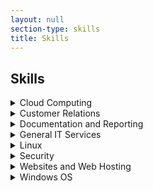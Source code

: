```yaml
---
layout: null
section-type: skills
title: Skills
---
```

## Skills

<details>
  <summary>Cloud Computing</summary><p style="text-align:left;"><ul>
    <details><summary>AWS</summary><p style="text-align:left;">
      <ul style="text-align:left;list-style-type:disc;">
        <li>I obtained my AWS SAA certifcation on February 15, 2019.</li>
        <li>Experience with a multitude of services (EC2/S3/RDS/CloudFront/Route53) and more.</li>
        <li>I have setup fault tolerant auto-scaling EC2 instances with CloudFront.</li>
        <li>I have deployed a personal astrophotography site <a href="https://pics.jonathansloan.me" target="_blank">https://pics.jonathansloan.me</a> using CloudFormation.</li>
      </ul></p></details>
    <details><summary>Azure</summary><p style="text-align:left;">
      <ul style="text-align:left;list-style-type:disc;">
        <li>Experience with a multitude of services (VM/NSG/ASR/Disaster Recovery/Backups) and more.</li>
        <li>I have helped clients setup Azure Virtual machines and ensured they had an effective backup solution in place.</li>
      </ul></p></details>
</ul></p></details>
<details>
  <summary>Customer Relations</summary><p style="text-align:left;">
    <ul style="text-align:left;">
      <li>Support Customers on Phones, Live Chat and tickets.</li>
      <li>Placated clients angry from outages that we had no control over (Internet Outages, Power outages, or hardware failure when there was no redundancy.)</li>
      <li>Placated clients that would not have issues worked on for several hours or even days.</li>
      <li>Work with customers from all walks of life at all ages and with different levels of computer experience.</li>
      <li>Follow up with customers to make sure there happy with the service.</li>
    </ul>
</p></details>
<details>
  <summary>Documentation and Reporting</summary><p style="text-align:left;">
    <ul style="text-align:left;">
      <li>Created documentation for procedures and policies to help guide employees.</li>
      <li>Documented all work in a ticketing system to show exactly what work I have done.</li>
      <li>Kept track of all issues during shifts and reported to team so that everyone was on the same page at all times.</li>
      <li>Kept track of progress so that I could hand off any ticket to any team member and after reading my notes the team would be able to continue with the ticket.</li>
    </ul>
</p></details>
<details>
  <summary>General IT Services</summary><p style="text-align:left;">
  <ul style="text-align:left;">
    <li>I have configured POP3, and IMAP email accounts on computers and mobile devices.</li>
    <li>I have diagnosed and resolved many different printer issues.</li>
    <li>Resolved email sending and receiving issues.</li>
    <li>Diagnosed and resolved numerous hardware issues.</li>
    <li>I have upgraded hardware and software.</li>
    <li>Recovered corrupted media.</li>
    <li>Recovered data from corrupted hard drives.</li>
    <li>Recovered deleted media.</li>
    <li>Set up and used remote access tools such as, RDP, SSH, FTP, SCP, SMB, TeamViewer.</li>
  </ul>
</p></details>
<details>
  <summary>Linux</summary><p style="text-align:left;">
    <ul style="text-align:left;">
      <li>I obtained my Linux+ and LPIC-1 certifcations on October 27, 2017.</li>
      <li>The flavors I am most familiar with are RHEL and Debian.</li>      
      <li>I always have a Linux project going at home.</li>
      <li>I have made custom scripts to accomplish many different tasks.</li>
      <li>I can use shell scripting to automate tasks.</li>
    </ul>
</p></details>
<details>
  <summary>Security</summary><p style="text-align:left;">
    <ul style="text-align:left;">
      <li>Used Aircrack-ng Suite of tools to crack wireless passwords for WEP and WPA*</li>
      <li>Used Wireshark and Tcpdump to analyze network traffic.</li>
      <li>Used Cain & Abel to capture plain text passwords on a network.</li>
      <li>Used Nmap to test for open ports.</li>
      <li>Remove, crack, or bypass Windows passwords.</li>
      <li>Used tools to recover passwords from applications and web browsers.</li>
    </ul>
</p></details>
<details>
  <summary>Websites and Web Hosting</summary><p style="text-align:left;">
    <ul style="text-align:left;">
      <li>I am able to install, configure and secure a multitude of CMS's and/or web-based applications.</li>
      <li>I have setup a number of my own personal websites.</li>
      <li>Modified existing HTML code and content for my personal site(s).</li>
      <li>Managed DNS records.</li>
      <li>I have registered and managed domains.</li>
      <li>Experience with cPanel/WHM & Plesk control panels.</li>
      <li>Experience with billing platforms such as WHMCS & Ubersmith.</li>
    </ul>
</p></details>
<details>
  <summary>Windows OS</summary><p style="text-align:left;">
    <ul style="text-align:left;">
      <li>I have worked with Windows XP, 7, 8, and 10 regularly.</li>
      <li>I am able to do just about anything that is required of a Windows environment for users that range from home users to medium sized businesses.</li>
      <li>Regained access to locked computers, or one they have forgotten the password too.</li>
      <li>Preventive maintenance, numerous system optimizations and virus removals.</li>
    </ul>
</p></details>

